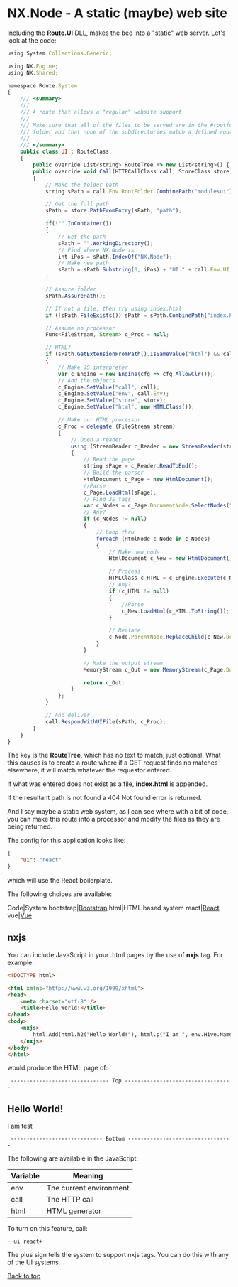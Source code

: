 # NX.Node - A static (maybe) web site

Including the **Route.UI** DLL, makes the bee into a "static" web server.  Let's
look at the code:
```JavaScript
using System.Collections.Generic;

using NX.Engine;
using NX.Shared;

namespace Route.System
{
    /// <summary>
    ///
    /// A route that allows a "regular" website support
    ///
    /// Make sure that all of the files to be served are in the #rootfolder#/ui
    /// folder and that none of the subdirectories match a defined route
    ///
    /// </summary>
    public class UI : RouteClass
    {
        public override List<string> RouteTree => new List<string>() { RouteClass.GET(), "?path?" };
        public override void Call(HTTPCallClass call, StoreClass store)
        {
            // Make the folder path
            string sPath = call.Env.RootFolder.CombinePath("modulesui").CombinePath(call.Env.UI.Replace("+", ""));

            // Get the full path
            sPath = store.PathFromEntry(sPath, "path");

            if(!"".InContainer())
            {
                // Get the path
                sPath = "".WorkingDirectory();
                // Find where NX.Node is
                int iPos = sPath.IndexOf("NX.Node");
                // Make new path
                sPath = sPath.Substring(0, iPos) + "UI." + call.Env.UI;
            }

            // Assure folder
            sPath.AssurePath();

            // If not a file, then try using index.html
            if (!sPath.FileExists()) sPath = sPath.CombinePath("index.html");

            // Assume no processor
            Func<FileStream, Stream> c_Proc = null;

            // HTML?
            if (sPath.GetExtensionFromPath().IsSameValue("html") && call.Env.UI.Contains("+"))
            {
                // Make JS interpreter
                var c_Engine = new Engine(cfg => cfg.AllowClr());
                // Add the objects
                c_Engine.SetValue("call", call);
                c_Engine.SetValue("env", call.Env);
                c_Engine.SetValue("store", store);
                c_Engine.SetValue("html", new HTMLClass());

                // Make our HTML processor
                c_Proc = delegate (FileStream stream)
                {
                    // Open a reader
                    using (StreamReader c_Reader = new StreamReader(stream))
                    {
                        // Read the page
                        string sPage = c_Reader.ReadToEnd();
                        // Build the parser
                        HtmlDocument c_Page = new HtmlDocument();
                        //Parse
                        c_Page.LoadHtml(sPage);
                        // Find JS tags
                        var c_Nodes = c_Page.DocumentNode.SelectNodes("//nxjs");
                        // Any?
                        if (c_Nodes != null)
                        {
                            // Loop thru
                            foreach (HtmlNode c_Node in c_Nodes)
                            {
                                // Make new node
                                HtmlDocument c_New = new HtmlDocument();

                                // Process
                                HTMLClass c_HTML = c_Engine.Execute(c_Node.InnerText).GetValue("html").ToObject() as HTMLClass;
                                // Any?
                                if (c_HTML != null)
                                {
                                    //Parse
                                    c_New.LoadHtml(c_HTML.ToString());
                                }

                                // Replace
                                c_Node.ParentNode.ReplaceChild(c_New.DocumentNode, c_Node);
                            }
                        }

                        // Make the output stream
                        MemoryStream c_Out = new MemoryStream(c_Page.DocumentNode.OuterHtml.ToBytes());

                        return c_Out;
                    }
                };
            }

            // And deliver
            call.RespondWithUIFile(sPath, c_Proc);
        }
    }
}
```
The key is the **RouteTree**, which has no text to match, just optional.
What this causes is to create a route where if a GET request finds no matches
elsewhere, it will match whatever the requestor entered.

If what was entered does not exist as a file, **index.html** is appended.

If the resultant path is not found a 404 Not found error is returned.

And I say maybe a static web system, as I can see where with a bit of code, you can
make this route into a processor and modify the files as they are being returned.

The config for this application looks like:
```JSON
{
    "ui": "react"
}
```
which will use the React boilerplate.

The following choices are available:

Code|System
bootstrap|[Bootstrap](https://getbootstrap.com)
html|HTML based system
react|[React](https://github.com/facebook/react)
vue|[Vue](https://vuejs.org)

## nxjs

You can include JavaScript in your .html pages by the use of **nxjs** tag.  For example:
```HTML
<!DOCTYPE html>

<html xmlns="http://www.w3.org/1999/xhtml">
<head>
    <meta charset="utf-8" />
    <title>Hello World!</title>
</head>
<body>
    <nxjs>
        html.Add(html.h2("Hello World!"), html.p("I am ", env.Hive.Name));
    </nxjs>
</body>
</html>
```
would produce the HTML page of:

``` ------------------------------- Top ----------------------------------```

<!DOCTYPE html>

<html xmlns="http://www.w3.org/1999/xhtml">
<head>
    <meta charset="utf-8">
    <title>Hello World!</title>
</head>
<body>
    <h2>Hello World!</h2><p>I am test</p>
</body>

``` ----------------------------- Bottom ---------------------------------```

The following are available in the JavaScript:

Variable|Meaning
--------|-------
env|The current environment
call|The HTTP call
html|HTML generator

To turn on this feature, call:
```
--ui react+
```
The plus sign tells the system to support nxjs tags.  You can do this with any of the UI
systems.

[Back to top](/help/docs/README.md)
